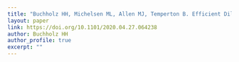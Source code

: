 ```yaml
---
title: "Buchholz HH, Michelsen ML, Allen MJ, Temperton B. Efficient Dilution-to-Extinction isolation of novel virus-host model systems for fastidious heterotrophic bacteria. bioarxiv"
layout: paper
link: https://doi.org/10.1101/2020.04.27.064238
author: Buchholz HH
author_profile: true
excerpt: ""
---
```

